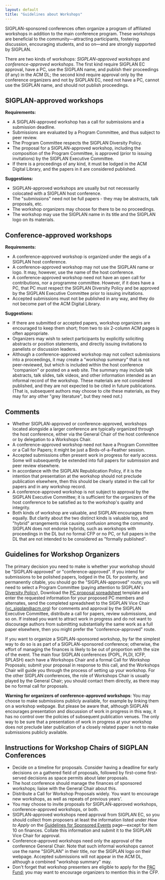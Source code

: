 ```yaml
---
layout: default
title: "Guidelines about Workshops"
---
```


<!-- BCP: We had some discussion about eliminating the distinction between 
     these two flavors of workshops, but I do not think we converged on a
     decision.  I am still in favor of simplifying if we can! --> 

SIGPLAN-sponsored conferences often organize a program of affiliated
workshops in addition to the main conference program. These workshops are
beneficial to the community&mdash;attracting participants, fostering
discussion, encouraging students, and so on&mdash;and are strongly supported
by SIGPLAN.

There are two kinds of workshops: *SIGPLAN-approved workshops* and
*conference-approved workshops*.  The first kind require SIGPLAN EC
approval, have a PC, use the SIGPLAN name, and publish their proceedings (if
any) in the ACM DL; the second kind require approval only by the conference
organizers and not by SIGPLAN EC, need not have a PC, cannot use the SIGPLAN
name, and should not publish proceedings.

SIGPLAN-approved workshops
--------------------------

**Requirements:**

* A SIGPLAN-approved workshop has a call for submissions and a submission
  deadline.
* Submissions are evaluated by a Program Committee, and thus subject to peer
  review.
* The Program Committee respects the SIGPLAN Diversity Policy.
* The proposal for a SIGPLAN-approved workshop, including the composition of
  the Program Committee, is approved (prior to issuing invitations) by
  the SIGPLAN Executive Committee. <!-- BCP: Are the PC Chair and the GC 
  also approved by the EC?? -->
* If there is a proceedings of any kind, it must be lodged in
  the ACM Digital Library, and the papers in it are considered published.

**Suggestions:**

* SIGPLAN-approved workshops are usually but not necessarily colocated with
  a SIGPLAN host conference.
* The "submissions" need not be full papers - they may be abstracts, talk
  proposals, etc.
* The workshop organizers may choose for there to be no proceedings.
* The workshop may use the SIGPLAN name in its title and the SIGPLAN logo on
  its materials.

Conference-approved workshops
-----------------------------

**Requirements:**

* A conference-approved workshop is organized under the aegis of a SIGPLAN
  host conference.
* A conference-approved workshop may not use the SIGPLAN name or logo.  It
  may, however, use the name of the host conference.
* A conference-approved workshop need not have an open call for
  contributions, nor a programme committee. However, if it does have a PC,
  that PC must respect the SIGPLAN Diversity Policy and be approved by
  the SIGPLAN Executive Committee prior to issuing invitations.  
  <!-- BCP: Does the PC Chair have to be approved by the EC?  Does the GC? -->
* Accepted submissions must not be published in any way, and they do not
  become part of the ACM Digital Library.

**Suggestions:**

* If there are submitted or accepted papers, workshop organizers are
  encouraged to keep them short; from two to six 2-column ACM pages is often
  appropriate.
* Organizers may wish to select participants by explicitly soliciting
  abstracts or position statements, and directly issuing invitations to
  panelists or discussion leaders.
* Although a conference-approved workshop may not collect submissions into a
  proceedings, it may create a "workshop summary" that is not peer-reviewed,
  but which is included within the host conference "companion" or posted on
  a web site.  The summary may include talk abstracts, talk slides, talk
  videos, and other information intended as an informal record of the
  workshop.  These materials are not considered published, and they are not
  expected to be cited in future publications.  (That is, subsequent authors
  may choose to cite these materials, as they may for any other "grey
  literature", but they need not.)

Comments
--------

* Whether SIGPLAN-approved or conference-approved, workshops located
  alongside a larger conference are typically organized through the host
  conference, either via the General Chair of the host conference or by
  delegation to a Workshops Chair.
* A conference-approved workshop need not have a Program Committee or a Call
  for Papers; it might be just a Birds-of-a-Feather session.
* Accepted submissions often present work in progress for early access. Some
  will subsequently be extended into full papers for submission and peer
  review elsewhere.
* In accordance with the SIGPLAN Republication Policy, if it is the
  intention that presentation at the workshop should not preclude
  publication elsewhere, then this should be clearly stated in the call for
  papers and in any workshop record.
* A conference-approved workshop is not subject to approval by the SIGPLAN
  Executive Committee; it is sufficient for the organizers of the host
  conference to be satisfied as to the workshop's quality and integrity.
  <!-- This is inconsistent with the rule we added above, saying that the
  PC must be vetted by the EC if there is one. -->
* Both kinds of workshop are valuable, and SIGPLAN encourages them
  equally. But clarity about the two distinct kinds is valuable too, and
  "hybrid" arrangements risk causing confusion among the community. SIGPLAN
  does not endorse hybrids, such as workshops with proceedings in the DL but
  no formal CFP or no PC, or full papers in the DL that are not intended to
  be considered as "formally published".


Guidelines for Workshop Organizers
----------------------------------

The primary decision you need to make is whether your workshop should be
"SIGPLAN-approved" or "conference-approved". If you intend for submissions
to be polished papers, lodged in the DL 
for posterity, and permanently citable, you should go the "SIGPLAN-approved"
route; you will need to select a Program Committee <!-- BCP: And PC chair?? --> (paying attention to
SIGPLAN's [Diversity Policy](/Resources/Policies/Diversity)), Download the [PC proposal
spreadsheet](/Resources/Guidelines/sigplan-pc-proposal-template.xlsx)
template and enter the requested information for your proposed PC members
and alternates, send the completed spreadsheet to the SIGPLAN Vice Chair
([vc\_sigplan@acm.org](mailto:vc_sigplan@acm.org)) for comments and approval
by the SIGPLAN Executive Committee, distribute a call for papers,
review submissions, and so on. If instead you want to attract work in
progress and do not want to discourage authors from submitting substantially
the same work as a full paper elsewhere, then you might prefer the
"conference-approved" route.

If you want to organize a SIGPLAN-sponsored workshop, by far the simplest
way to do so is as part of a SIGPLAN-sponsored conference; otherwise, the
effort of managing the finances is likely to be out of proportion with the
size of the event. The main four SIGPLAN conferences (POPL, PLDI, ICFP,
SPLASH) each have a Workshops Chair and a formal Call for Workshop
Proposals; submit your proposal in response to this call, and the Workshops
Chair will guide you through the process of setting up your workshop. For
the other SIGPLAN conferences, the role of Workshops Chair is usually played
by the General Chair; you should contact them directly, as there may be no
formal call for proposals.

**Warning for organizers of conference-approved workshops**: You may choose
to make submissions publicly available, for example by linking them on a
workshop webpage. But please be aware that, although SIGPLAN encourages
presentation and discussion of work in progress in this way, it has no
control over the policies of subsequent publication venues. The only way to
be sure that a 
presentation of work in progress at your workshop does not preclude later
publication of a closely related paper is not to make submissions publicly
available.


Instructions for Workshop Chairs of SIGPLAN Conferences
-------------------------------------------------------

* Decide on a timeline for proposals. Consider having a deadline for early
  decisions on a gathered field of proposals, followed by first-come
  first-served decisions as space permits about later proposals.
* The host conference should manage the finances of sponsored workshops;
  liaise with the General Chair about this.
* Distribute a Call for Workshop Proposals widely. You want to encourage new
  workshops, as well as repeats of previous years'.
* You may choose to invite proposals for SIGPLAN-approved workshops,
  conference-approved workshops, or both.
* SIGPLAN-approved workshops need approval from SIGPLAN EC, so you should
  collect from proposers at least the information listed under _How to
  Apply_ on the [Guidelines for Sponsored 
  Events](http://www.sigplan.org/Resources/Proposals/Sponsored)
  page&mdash;except for item 10 on finances. Collate this information and
  submit it to the SIGPLAN Vice Chair for approval.
* Conference-approved workshops need only the approval of the conference
  General Chair. <!--BCP: ... except for PCs --> Note that such informal
  workshops cannot use the name 
  "SIGPLAN" in their title, nor the SIGPLAN logo on their webpage. Accepted
  submissions will not appear in the ACM DL, although a combined "workshop
  summary" may.
* Don't forget that workshop presenters are eligible to apply for the
  [PAC Fund](http://www.sigplan.org/PAC.htm); you may want to encourage
  organizers to mention this in the CFP.
